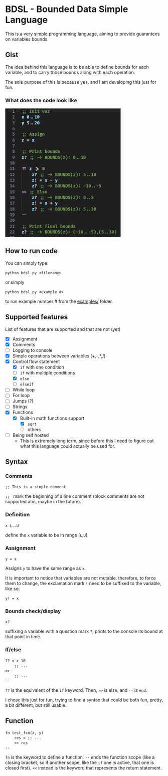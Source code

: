 # BDSL - Bounded Data Simple Language

This is a very simple programming language, aiming to provide guarantees on variables bounds.

## Gist

The idea behind this language is to be able to define bounds for each variable,
and to carry those bounds along with each operation.

The sole purpose of this is because yes, and I am developing this just for fun.

### What does the code look like

![example_2_img](docs/images/example_2_image.png)

## How to run code

You can simply type:
```
python bdsl.py <filename>
```
or simply
```
python bdsl.py <example #>
```
to run example number # from the [examples/](examples/) folder.

## Supported features

List of features that are supported and that are not (yet)

- [x] Assignment
- [x] Comments
- [ ] Logging to console 
- [x] Simple operations between variables (+,-,*,/)
- [x] Control flow statement
  - [x] `if` with one condition
  - [ ] `if` with multiple conditions
  - [x] `else`
  - [ ] `elseif`
- [ ] While loop
- [ ] For loop
- [ ] Jumps (?)
- [ ] Strings
- [x] Functions
  - [x] Built-in math functions support
    - [x] `sqrt`
    - [ ] others
- [ ] Being self hosted
  - This is extremely long term, since before this I need to figure out what this language could actually be used for.
  
## Syntax

### Comments
```
;; This is a simple comment
```
`;; ` mark the beginning of a line comment (block comments are not supported atm, maybe in the future).

### Definition
```
x L..U
```
define the `x` variable to be in range [`L`,`U`].

### Assignment
```
y = x
```
Assigns `y` to have the same range as `x`.

It is important to notice that variables are not mutable.
therefore, to force them to change, the exclamation mark `!` need to be suffixed to the variable, like so:
```
y! = x
```

### Bounds check/display
```
x?
```
suffixing a variable with a question mark `?`, prints to the console its bound at that point in time.

### If/else

```
?? x > 10
    ;; ...
>>
    ;; ...
--
```
`??` is the equivalent of the `if` keyword.
Then, `>>` is else, and `--` is `end`.

I chose this just for fun, trying to find a syntax that could be
both fun, pretty, a bit different, but still usable.


## Function

```
fn test_fcn(x, y)
    res = ;; ...
    << res
--
```

`fn` is the keyword to define a function. `--` ends the function scope (like a closing bracket, so if another scope, like the `if` one is active, that one is closed first).
`<<` instead is the keyword that represents the return statement.
